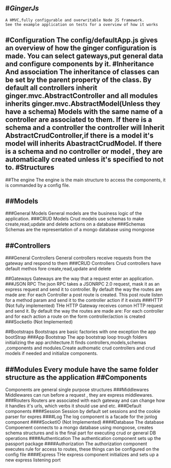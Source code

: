 #*GingerJs*
---
    A HMVC,fully configurable and overwritable Node JS framework.
    See the example application on tests for a overview of how it works

#Configuration
	The config/defaultApp.js gives an overview of how the ginger configuration is made. You can select gateways,put general data and configure components by it.
#Inheritance And association
	The inheritance of classes can be set  by the parent property of the class.
	By default all controllers inherit ginger.mvc.AbstractController and all modules inherits ginger.mvc.AbstractModel(Unless they have a schema) 
	Models with the same name of a controller are associated to them.
	If there is a schema and a controller the controller will Inherit AbstractCrudController,if there is a model it's model will inherits AbastractCrudModel.
	If there is a schema and no controller or model , they are automatically created unless it's specified to not to.
#Structures
---
##The engine
    The engine is the main structure to access the components, it is commanded by a config file.

##Models
---
###General Models
    General models are the business logic of the application.
###CRUD Models
    Crud models use schemas to make create,read,update and delete actions on a database
###Schemas
	Schemas are the representation of a mongo database using mongoose

##Controllers
---
###General Controllers
	General controllers receive requests from the gateway and respond to them
###CRUD Controllers
	Crud controllers have default methos fore create,read,update and delete

##Gateways
	Gateways are the way that a request enter an application.
###JSON RPC 
	The json RPC takes a JSONRPC 2.0 request, mask it as an express request and send it to controller.
	By default the way the routes are made are:
		For each Controller a post route is created.
		This post route listen for a method param and send it to the controller action if it exists
###HTTP (Not fully implemented)
	THe HTTP Gateway receives comon HTTP request and send it.
	By default the way the routes are made are:
		For each controller and for each action a route on the form controller/action is created
###SocketIo (Not Implemented)

##Bootstraps
	Bootstraps are basic factories with one exception the app bootStrap
###App Bootstrap
	The app bootstrap loop trough folders initializing the app architecture.It finds controllers,models,schemas ,components and modules.Create authomatic crud controllers and crud models if needed and initialize components.

##Modules
	Every module have the same folder structure as the application
##Components
---
Components are general single purpose structures
###Middlewares
	Middlewares can run before a request , they are express middlewares.
###Routers
	Routers are associated with each gateway and can change  how it handles it's urls, which verbs it should use and etc.
###Default components
####Session
	Session by default set sessions and the cookie parser for expres
####Log
	The log component is a facade for the jsnlog component
####SocketIO (Not Implemented)
####Database
	The database Compoenent connects to a mongo database using mongoose, creates schema structures and is the final part for executing crud or general DB operations
####Authentication
	The authentication component sets up the passport package
####Authorization
	The authorization component executes rule for access to routes, these things can be configured on the config file
####Express
	THe express component initializes and sets up a new express listening port

